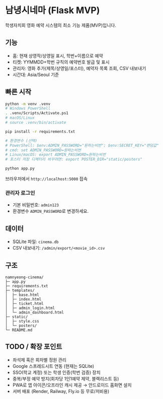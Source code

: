 
# 남녕시네마 (Flask MVP)

학생자치회 영화 예약 시스템의 최소 기능 제품(MVP)입니다.

## 기능
- 홈: 현재 상영작/상영일 표시, 학번+이름으로 예약
- 티켓: YYMMDD+학번 규칙의 예약번호 발급 및 표시
- 관리자: 영화 추가(제목/상영일/포스터), 예약자 목록 조회, CSV 내보내기
- 시간대: Asia/Seoul 기준

## 빠른 시작
```bash
python -m venv .venv
# Windows PowerShell
. .venv/Scripts/Activate.ps1
# macOS/Linux
# source .venv/bin/activate

pip install -r requirements.txt

# 환경변수 (선택)
# PowerShell: $env:ADMIN_PASSWORD="원하는비번"; $env:SECRET_KEY="랜덤값"
# cmd: set ADMIN_PASSWORD=원하는비번
# Linux/macOS: export ADMIN_PASSWORD=원하는비번
# 포스터 저장 디렉터리 바꾸려면: export POSTER_DIR="static/posters"

python app.py
```

브라우저에서 `http://localhost:5000` 접속

### 관리자 로그인
- 기본 비밀번호: `admin123`
- 환경변수 `ADMIN_PASSWORD`로 변경하세요.

## 데이터
- SQLite 파일: `cinema.db`
- CSV 내보내기: `/admin/export/<movie_id>.csv`

## 구조
```
namnyeong-cinema/
├─ app.py
├─ requirements.txt
├─ templates/
│  ├─ base.html
│  ├─ index.html
│  ├─ ticket.html
│  ├─ admin_login.html
│  └─ admin_dashboard.html
├─ static/
│  ├─ style.css
│  └─ posters/
└─ README.md
```

## TODO / 확장 포인트
- 좌석제 혹은 회차별 정원 관리
- Google 스프레드시트 연동 (현재는 SQLite)
- SSO(학교 계정) 또는 학생 인증(학번 검증) 장치
- 중복/부정 예약 방지(회차당 1인1예약 제약, 블랙리스트 등)
- PWA로 앱 아이콘/오프라인 캐시 제공 → 안드로이드 홈화면 설치
- 서버 배포 (Render, Railway, Fly.io 등 무로/저비용)
```

